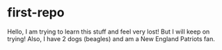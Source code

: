 # first-repo


Hello, I am trying to learn this stuff and feel very lost! But I will keep on trying! Also, I have 2 dogs (beagles) and am a New
England Patriots fan.
